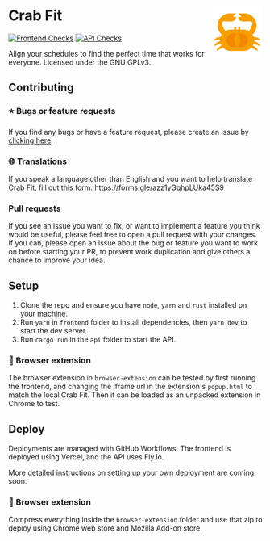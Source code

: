 # Crab Fit <img width="100" align="right" src="frontend/src/res/logo.svg" alt="avatar">

[![Frontend Checks](https://github.com/GRA0007/crab.fit/actions/workflows/check_frontend.yml/badge.svg)](https://github.com/GRA0007/crab.fit/actions/workflows/check_frontend.yml)
[![API Checks](https://github.com/GRA0007/crab.fit/actions/workflows/check_api.yml/badge.svg)](https://github.com/GRA0007/crab.fit/actions/workflows/check_api.yml)

Align your schedules to find the perfect time that works for everyone.
Licensed under the GNU GPLv3.

## Contributing

### ⭐️ Bugs or feature requests

If you find any bugs or have a feature request, please create an issue by <a href="https://github.com/GRA0007/crab.fit/issues/new/choose">clicking here</a>.

### 🌐 Translations

If you speak a language other than English and you want to help translate Crab Fit, fill out this form: https://forms.gle/azz1yGqhpLUka45S9

### Pull requests

If you see an issue you want to fix, or want to implement a feature you think would be useful, please feel free to open a pull request with your changes. If you can, please open an issue about the bug or feature you want to work on before starting your PR, to prevent work duplication and give others a chance to improve your idea.

## Setup

1. Clone the repo and ensure you have `node`, `yarn` and `rust` installed on your machine.
2. Run `yarn` in `frontend` folder to install dependencies, then `yarn dev` to start the dev server.
3. Run `cargo run` in the `api` folder to start the API.

### 🔌 Browser extension

The browser extension in `browser-extension` can be tested by first running the frontend, and changing the iframe url in the extension's `popup.html` to match the local Crab Fit. Then it can be loaded as an unpacked extension in Chrome to test.

## Deploy

Deployments are managed with GitHub Workflows. The frontend is deployed using Vercel, and the API uses Fly.io.

More detailed instructions on setting up your own deployment are coming soon.

### 🔌 Browser extension

Compress everything inside the `browser-extension` folder and use that zip to deploy using Chrome web store and Mozilla Add-on store.
